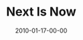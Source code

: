 ---
layout: message
category: message
series: "Next"
title: "Next Is Now"
date: 2010-01-17-00-00
message_id: 597
sc-permalink-url: "http://soundcloud.com/crdschurch/next-is-now"
audio: "http://s3.amazonaws.com/crossroads-media/messages/audio/Next3.mp3"
audio-duration: "32:17"
program: "http://s3.amazonaws.com/crossroads-media/documents/01_16-17_10Program.pdf"
description: "Todd Henry shares how God uses dreams to build into us the capacity for greatness."
video: "http://s3.amazonaws.com/crossroads-media/messages/video/Next3.mp4"
video-duration: "32:17"
yt-video-id: "WPf5_JodQY0"
video-image: "http://s3.amazonaws.com/crossroads-media/images/Next3-still.jpg"
tag: 
 - dreams
 - joseph
 - karate-kid
 - todd
explicit: false
---